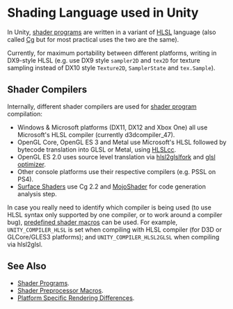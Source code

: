 # Shading Language used in Unity

In Unity, [shader programs](SL-ShaderPrograms) are written in a variant of [HLSL](https://en.wikipedia.org/wiki/High-Level_Shading_Language) language (also called [Cg](https://en.wikipedia.org/wiki/Cg_%28programming_language%29) but for most practical uses the two are the same).

Currently, for maximum portability between different platforms, writing in DX9-style HLSL (e.g. use DX9 style `sampler2D` and `tex2D` for texture sampling instead of DX10 style `Texture2D`, `SamplerState` and `tex.Sample`).

## Shader Compilers

Internally, different shader compilers are used for [shader program](SL-ShaderPrograms) compilation:

* Windows & Microsoft platforms (DX11, DX12 and Xbox One) all use Microsoft's
  HLSL compiler (currently d3dcompiler_47).
* OpenGL Core, OpenGL ES 3 and Metal use Microsoft's HLSL followed by bytecode translation into GLSL or Metal,
  using [HLSLcc](https://github.com/Unity-Technologies/HLSLcc).
* OpenGL ES 2.0 uses source level translation via
  [hlsl2glslfork](https://github.com/aras-p/hlsl2glslfork) and [glsl optimizer](https://github.com/aras-p/glsl-optimizer).
* Other console platforms use their respective compilers (e.g. PSSL on PS4).
* [Surface Shaders](SL-SurfaceShaders) use Cg 2.2 and [MojoShader](https://icculus.org/mojoshader/) for code generation analysis step.


In case you really need to identify which compiler is being used (to use HLSL syntax only supported by one compiler, or to work around a compiler bug), [predefined shader macros](SL-BuiltinMacros) can be used. For example, `UNITY_COMPILER_HLSL` is set when compiling with HLSL compiler (for D3D or GLCore/GLES3 platforms); and `UNITY_COMPILER_HLSL2GLSL` when compiling via hlsl2glsl.


## See Also

* [Shader Programs](SL-ShaderPrograms).
* [Shader Preprocessor Macros](SL-BuiltinMacros).
* [Platform Specific Rendering Differences](SL-PlatformDifferences).
